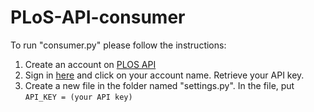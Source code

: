 PLoS-API-consumer
=================
<p>To run "consumer.py" please follow the instructions:</p>
<ol>

<li>Create an account on <a href="http://register.plos.org/ambra-registration/register.action">PLOS API</a></li>

<li>Sign in <a href="http://alm.plos.org/">here</a> and click on your account name. Retrieve your API key.</li>

<li>Create a new file in the folder named "settings.py". In the file, put
<code>API_KEY = (your API key)</code></li>

</ol>
